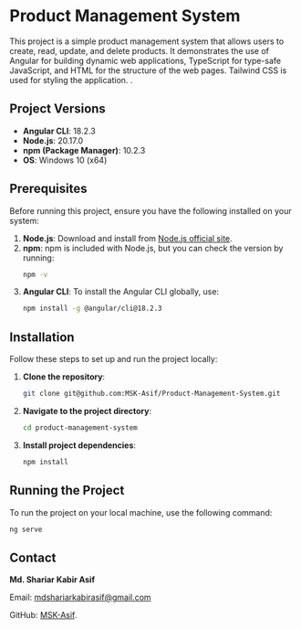 # Product Management System

This project is a simple product management system that allows users to create, read, update, and delete products. It demonstrates the use of Angular for building dynamic web applications, TypeScript for type-safe JavaScript, and HTML for the structure of the web pages. Tailwind CSS is used for styling the application.
.

## Project Versions

- **Angular CLI**: 18.2.3
- **Node.js**: 20.17.0
- **npm (Package Manager)**: 10.2.3
- **OS**: Windows 10 (x64)

## Prerequisites

Before running this project, ensure you have the following installed on your system:

1. **Node.js**: Download and install from [Node.js official site](https://nodejs.org/).
2. **npm**: npm is included with Node.js, but you can check the version by running:
    ```bash
    npm -v
    ```
3. **Angular CLI**: To install the Angular CLI globally, use:
    ```bash
    npm install -g @angular/cli@18.2.3
    ```

## Installation

Follow these steps to set up and run the project locally:

1. **Clone the repository**:
    ```bash
    git clone git@github.com:MSK-Asif/Product-Management-System.git
    ```
2. **Navigate to the project directory**:
    ```bash
    cd product-management-system
    ```
3. **Install project dependencies**:
    ```bash
    npm install
    ```

## Running the Project

To run the project on your local machine, use the following command:

```bash
ng serve
 ```

## Contact

**Md. Shariar Kabir Asif**

Email: [mdshariarkabirasif@gmail.com](mailto:mdshariarkabirasif@gmail.com)

GitHub: [MSK-Asif](https://github.com/MSK-Asif).